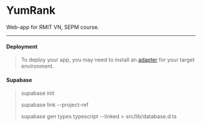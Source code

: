 # YumRank

Web-app for RMIT VN, SEPM course.

---

#### Deployment

> To deploy your app, you may need to install an [adapter](https://kit.svelte.dev/docs/adapters) for your target
> environment.

#### Supabase

> supabase init
>
> supabase link --project-ref <your-project-id>
>
> supabase gen types typescript --linked > src/lib/database.d.ts
